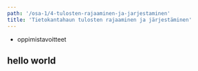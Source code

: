 ```yaml
---
path: '/osa-1/4-tulosten-rajaaminen-ja-jarjestaminen'
title: 'Tietokantahaun tulosten rajaaminen ja järjestäminen'
---
```



<text-box variant='learningObjectives' name='Oppimistavoitteet'>

- oppimistavoitteet

</text-box>

## hello world

